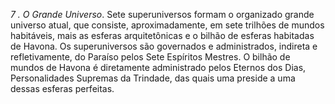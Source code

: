 ﻿<I>7 . O Grande Universo</I>. Sete superuniversos formam o organizado grande universo atual, que consiste, aproximadamente, em sete trilhões de mundos habitáveis, mais as esferas arquitetônicas e o bilhão de esferas habitadas de Havona. Os superuniversos são governados e administrados, indireta e refletivamente, do Paraíso pelos Sete Espíritos Mestres. O bilhão de mundos de Havona é diretamente administrado pelos Eternos dos Dias, Personalidades Supremas da Trindade, das quais uma preside a uma dessas esferas perfeitas.